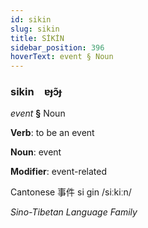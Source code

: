 ```yaml
---
id: sikin
slug: sikin
title: SİKİN
sidebar_position: 396
hoverText: event § Noun
---
```


### sikin&emsp;<span kind="abugida">ɐɟɔ̃ɟ</span>

*event* **§** Noun

**Verb**: to be an event

**Noun**: event

**Modifier**: event-related

Cantonese 事件 si gin /siːkiːn/

*Sino-Tibetan Language Family*